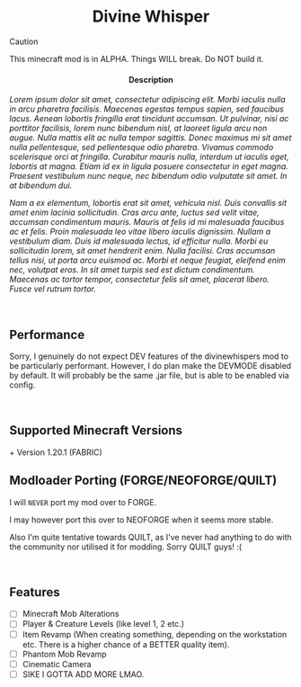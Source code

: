 <h1 align="center">Divine Whisper</h1>

> [!CAUTION]
> This minecraft mod is in ALPHA. Things WILL break. Do NOT build it.

<h4 align="center">Description</h4>
<p><i>Lorem ipsum dolor sit amet, consectetur adipiscing elit. Morbi iaculis nulla in arcu pharetra facilisis. Maecenas egestas tempus sapien, sed faucibus lacus. Aenean lobortis fringilla erat tincidunt accumsan. Ut pulvinar, nisi ac porttitor facilisis, lorem nunc bibendum nisl, at laoreet ligula arcu non augue. Nulla mattis elit ac nulla tempor sagittis. Donec maximus mi sit amet nulla pellentesque, sed pellentesque odio pharetra. Vivamus commodo scelerisque orci at fringilla. Curabitur mauris nulla, interdum ut iaculis eget, lobortis at magna. Etiam id ex in ligula posuere consectetur in eget magna. Praesent vestibulum nunc neque, nec bibendum odio vulputate sit amet. In at bibendum dui.</i></p>

<p><i>Nam a ex elementum, lobortis erat sit amet, vehicula nisl. Duis convallis sit amet enim lacinia sollicitudin. Cras arcu ante, luctus sed velit vitae, accumsan condimentum mauris. Mauris at felis id mi malesuada faucibus ac et felis. Proin malesuada leo vitae libero iaculis dignissim. Nullam a vestibulum diam. Duis id malesuada lectus, id efficitur nulla. Morbi eu sollicitudin lorem, sit amet hendrerit enim. Nulla facilisi. Cras accumsan tellus nisi, ut porta arcu euismod ac. Morbi et neque feugiat, eleifend enim nec, volutpat eros. In sit amet turpis sed est dictum condimentum. Maecenas ac tortor tempor, consectetur felis sit amet, placerat libero. Fusce vel rutrum tortor.</i></p>
<br>

<h2>Performance</h2>
<p>Sorry, I genuinely do not expect DEV features of the divinewhispers mod to be particularly performant. However, I do plan make the DEVMODE disabled by default. It will probably be the same .jar file, but is able to be enabled via config.</p>
<br>

<h2>Supported Minecraft Versions</h2>
<p>+ Version 1.20.1 (FABRIC)</p>

<h2>Modloader Porting (FORGE/NEOFORGE/QUILT)</h2>

I will `NEVER` port my mod over to FORGE.

<p>I may however port this over to NEOFORGE when it seems more stable.</p>
<p>Also I'm quite tentative towards QUILT, as I've never had anything to do with the community nor utilised it for modding. Sorry QUILT guys! :(</p>
<br>

<h2>Features</h2>

- [ ] Minecraft Mob Alterations
- [ ] Player & Creature Levels (like level 1, 2 etc.)
- [ ] Item Revamp (When creating something, depending on the workstation etc. There is a higher chance of a BETTER quality item).
- [ ] Phantom Mob Revamp
- [ ] Cinematic Camera
- [ ] SIKE I GOTTA ADD MORE LMAO.
